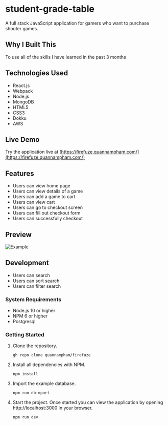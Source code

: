 # student-grade-table

A full stack JavaScript application for gamers who want to purchase shooter games.

## Why I Built This

To use all of the skills I have learned in the past 3 months

## Technologies Used

- React.js
- Webpack
- Node.js
- MongoDB
- HTML5
- CSS3
- Dokku
- AWS

## Live Demo

Try the application live at [https://firefuze.quannampham.com/](https://firefuze.quannampham.com/)

## Features

- Users can view home page
- Users can view details of a game
- Users can add a game to cart
- Users can view cart
- Users can go to checkout screen
- Users can fill out checkout form
- Users can successfully checkout

## Preview

![Example](assets/example.gif)

## Development
- Users can search
- Users can sort search
- Users can filter search

### System Requirements

- Node.js 10 or higher
- NPM 6 or higher
- Postgresql

### Getting Started

1. Clone the repository.

    ```shell
    gh repo clone quannampham/firefuze
    ```

1. Install all dependencies with NPM.

    ```shell
    npm install
    ```

1. Import the example database.

    ```shell
    npm run db:mport
    ```

1. Start the project. Once started you can view the application by opening http://localhost:3000 in your browser.

    ```shell
    npm run dev
    ```
